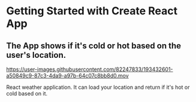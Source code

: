 # Getting Started with Create React App



## The App shows if it's cold or hot based on the user's location. 




https://user-images.githubusercontent.com/82247833/193432601-a50849c9-87c3-4da9-a97b-64c07c8bb8d0.mov

React weather application. It can load your location and return if it's hot or cold based on it. 
